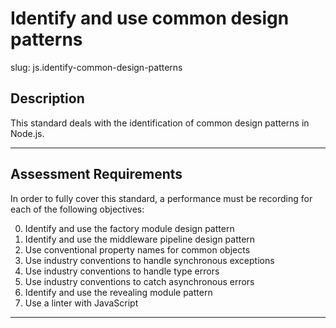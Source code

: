 # Identify and use common design patterns

slug: js.identify-common-design-patterns

## Description
This standard deals with the identification of common design patterns in Node.js.

---
## Assessment Requirements
In order to fully cover this standard, a performance must be recording for each of the following objectives:

0. Identify and use the factory module design pattern
1. Identify and use the middleware pipeline design pattern
2. Use conventional property names for common objects
3. Use industry conventions to handle synchronous exceptions
4. Use industry conventions to handle type errors
5. Use industry conventions to catch asynchronous errors
6. Identify and use the revealing module pattern
7. Use a linter with JavaScript

---
